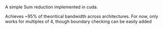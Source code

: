 A simple Sum reduction implemented in cuda.

Achieves ~95% of theoritical bandwidth across architectures. 
For now, only works for multiples of 4, though boundary checking can be easily
added
